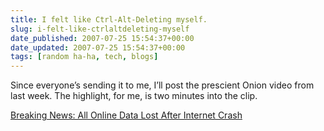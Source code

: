 ```yaml
---
title: I felt like Ctrl-Alt-Deleting myself.
slug: i-felt-like-ctrlaltdeleting-myself
date_published: 2007-07-25 15:54:37+00:00
date_updated: 2007-07-25 15:54:37+00:00
tags: [random ha-ha, tech, blogs]
---
```

Since everyone’s sending it to me, I’ll post the prescient Onion video from last week. The highlight, for me, is two minutes into the clip.

[Breaking News: All Online Data Lost After Internet Crash](https://www.theonion.com/breaking-news-all-online-data-lost-after-internet-cras-1819594626)

